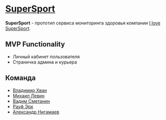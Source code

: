 # [SuperSport](https://supersport.herokuapp.com/)

**SuperSport** - прототип сервиса мониторинга здоровья компании [I love SuperSport](https://ilovesupersport.com/).

## MVP Functionality
* Личный кабинет пользователя
* Страничка админа и курьера

## Команда

- [Владимир Хван](https://github.com/beshunmo)
- [Михаил Левин](https://github.com/le0n229)
- [Вадим Сметанин](https://github.com/immozart)
- [Рауф Эрк](https://github.com/RaufERK)
- [Александр Нигамаев](https://github.com/bank45)
